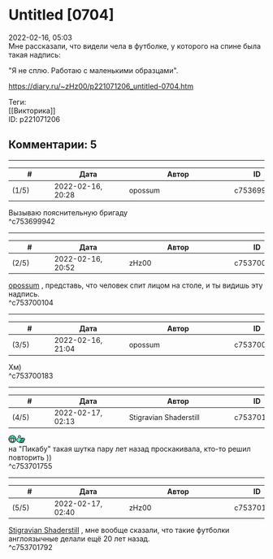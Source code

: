 Untitled [0704]
===============

  
2022-02-16, 05:03  
 Мне рассказали, что видели чела в футболке, у которого на спине была такая надпись:   
   
 "Я не сплю. Работаю с маленькими образцами".   
  
<https://diary.ru/~zHz00/p221071206_untitled-0704.htm>  
  
Теги:  
[[Викторика]]  
ID: p221071206  


Комментарии: 5
--------------

  


---



|         #         |              Дата              |                     Автор                     |           ID           |
| --- | --- | --- | --- |
| (1/5) | 2022-02-16, 20:28 | opossum | c753699942 |

  
 Вызываю пояснительную бригаду   
 ^c753699942

---



|         #         |              Дата              |                     Автор                     |           ID           |
| --- | --- | --- | --- |
| (2/5) | 2022-02-16, 20:52 | zHz00 | c753700104 |

  
  [opossum](https://pssm.diary.ru "змей о двух головах")  , представь, что человек спит лицом на столе, и ты видишь эту надпись.   
 ^c753700104

---



|         #         |              Дата              |                     Автор                     |           ID           |
| --- | --- | --- | --- |
| (3/5) | 2022-02-16, 21:04 | opossum | c753700183 |

  
 Хм)   
 ^c753700183

---



|         #         |              Дата              |                     Автор                     |           ID           |
| --- | --- | --- | --- |
| (4/5) | 2022-02-17, 02:13 | Stigravian Shaderstill | c753701755 |

  
 ![:five:](pics/3231184.gif)   
 на "Пикабу" такая шутка пару лет назад проскакивала, кто-то решил повторить ))   
 ^c753701755

---



|         #         |              Дата              |                     Автор                     |           ID           |
| --- | --- | --- | --- |
| (5/5) | 2022-02-17, 02:40 | zHz00 | c753701792 |

  
  [Stigravian Shaderstill](https://stigravian.diary.ru "Science, Death, Rock-n-Roll")  , мне вообще сказали, что такие футболки англоязычные делали ещё 20 лет назад.   
 ^c753701792